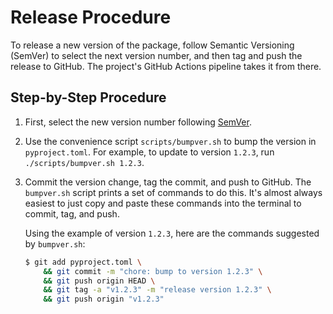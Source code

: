 # Release Procedure

To release a new version of the package, follow Semantic Versioning (SemVer) to select the next version number, and then tag and push the release to GitHub. The project's GitHub Actions pipeline takes it from there.

## Step-by-Step Procedure

1. First, select the new version number following [SemVer](https://semver.org/).
2. Use the convenience script `scripts/bumpver.sh` to bump the version in `pyproject.toml`. For example, to update to version `1.2.3`, run `./scripts/bumpver.sh 1.2.3`.
3. Commit the version change, tag the commit, and push to GitHub. The `bumpver.sh` script prints a set of commands to do this. It's almost always easiest to just copy and paste these commands into the terminal to commit, tag, and push.

    Using the example of version `1.2.3`, here are the commands suggested by `bumpver.sh`:

    ```sh
    $ git add pyproject.toml \
        && git commit -m "chore: bump to version 1.2.3" \
        && git push origin HEAD \
        && git tag -a "v1.2.3" -m "release version 1.2.3" \
        && git push origin "v1.2.3"
    ```
